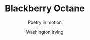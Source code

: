 ---
episodeKey: "07"
seasonKey: "01"
key: "0107"
title: "Blackberry Octane"
subtitle: "Poetry in motion"
author: "Washington Irving"
img: "https://www.chicitysports.com/wp-content/uploads/2020/07/the_simpsons_couch_a_l.0.jpg"
genres: 
    - wonder
    - delusion
    - omnipotence
---